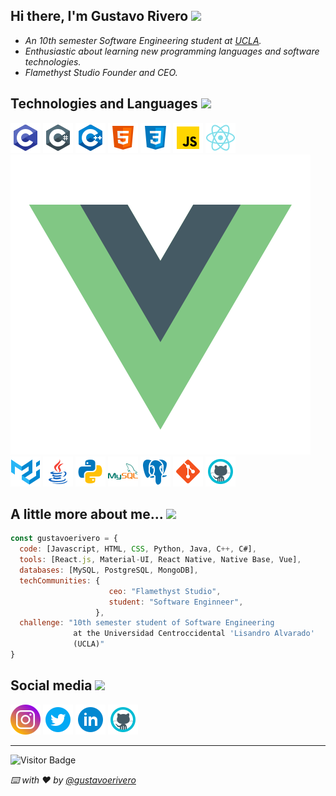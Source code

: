 <h2>Hi there, I'm Gustavo Rivero <img src="https://media.giphy.com/media/EzNwZBbRMFW01B4Cvu/giphy.gif" width="35"></h2>

* _An 10th semester Software Engineering student at [UCLA](http://www.ucla.edu.ve/)._
* _Enthusiastic about learning new programming languages and software technologies._
* _Flamethyst Studio Founder and CEO._

<h2>Technologies and Languages <img src="https://media.giphy.com/media/WFZvB7VIXBgiz3oDXE/giphy.gif" width="35"/></h2>

[![C](/assets/icons/c.png)](https://docs.microsoft.com/en-us/cpp/c-language/?view=msvc-160)
[![C#](/assets/icons/csharp.png)](https://www.w3schools.com/cs/index.php)
[![CPP](/assets/icons/c%2B%2B.png)](https://www.w3schools.com/cpp/)
[![HTML](/assets/icons/html5.png)](https://www.w3schools.com/html/)
[![CSS](/assets/icons/css.png)](https://www.w3schools.com/css/)
[![JavaScript](/assets/icons/javascript.png)](https://developer.mozilla.org/es/docs/Web/JavaScript)
[![React.js](/assets/icons/react.png)](https://reactjs.org/)
[![Vue.js](/assets/icons/vue.png)](https://vuejs.org/)
[![Material-UI](/assets/icons/material-ui.png)](https://material-ui.com/)
[![Java](/assets/icons/java.png)](https://www.java.com/)
[![Python](/assets/icons/python.png)](https://www.python.org/)
[![MySQL](/assets/icons/mysql.png)](https://www.mysql.com/)
[![PostgreSQL](/assets/icons/postgresql.png)](https://www.postgresql.org/)
[![Git](/assets/icons/git.png)](https://git-scm.com/)
[![GitHub](/assets/icons/github.png)](https://github.com/)


<h2>A little more about me... <img src="https://media.giphy.com/media/J5dm29T4xgwyEnUYYc/giphy.gif" width="35"/></h2>

```javascript
const gustavoerivero = {
  code: [Javascript, HTML, CSS, Python, Java, C++, C#],
  tools: [React.js, Material-UI, React Native, Native Base, Vue],
  databases: [MySQL, PostgreSQL, MongoDB],
  techCommunities: {
                      ceo: "Flamethyst Studio",
                      student: "Software Enginneer",
                   },
  challenge: "10th semester student of Software Engineering 
              at the Universidad Centroccidental 'Lisandro Alvarado' 
              (UCLA)"
}
```

<h2>Social media <img src="https://media.giphy.com/media/ES5LNnivZfL72WROvF/giphy.gif" width="35"/></h2>

[![Instagram](/assets/icons/instagram.png)](https://www.instagram.com/gustavoerivero/)
[![Twitter](/assets/icons/twitter.png)](https://twitter.com/goosecode_)
[![LinkedIn](/assets/icons/linkedin.png)](https://www.linkedin.com/in/gustavoerivero/)
[![GitHub](/assets/icons/github.png)](https://github.com/gustavoerivero)

---

![Visitor Badge](https://visitor-badge.laobi.icu/badge?page_id=gustavoerivero.gustavoerivero)

_⌨️ with ❤️ by [@gustavoerivero](https://github.com/gustavoerivero)_
